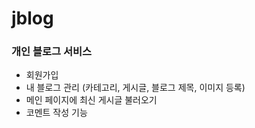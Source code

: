 # jblog
### 개인 블로그 서비스

- 회원가입
- 내 블로그 관리 (카테고리, 게시글, 블로그 제목, 이미지 등록)
- 메인 페이지에 최신 게시글 불러오기
- 코멘트 작성 기능
